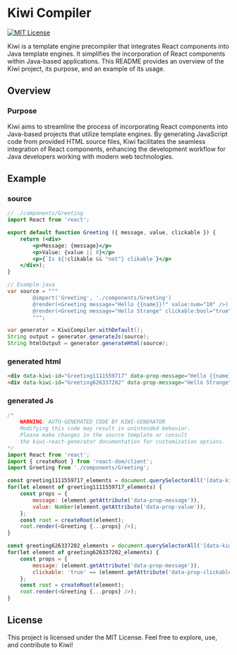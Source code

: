 
# Kiwi Compiler
[![MIT License](https://img.shields.io/badge/License-MIT-green.svg)](https://choosealicense.com/licenses/mit/)

Kiwi is a template engine precompiler that integrates React components into Java template engines. It simplifies the incorporation of React components within Java-based applications. This README provides an overview of the Kiwi project, its purpose, and an example of its usage.

## Overview

### Purpose

Kiwi aims to streamline the process of incorporating React components into Java-based projects that utilize template engines. By generating JavaScript code from provided HTML source files, Kiwi facilitates the seamless integration of React components, enhancing the development workflow for Java developers working with modern web technologies.

## Example

### source

```jsx
// ./components/Greeting
import React from 'react';

export default function Greeting ({ message, value, clickable }) {
	return (<div>
		<p>Message: {message}</p>
		<p>Value: {value || 0}</p>
		<p>{`Is ${!clikable && "not"} clikable`}</p>
	</div>);
}
```

```java
// Example.java
var source = """
        @import('Greeting', './components/Greeting')
        @render(<Greeting message="Hello {{name}}!" value:num="10" />)
        @render(<Greeting message="Hello Strange" clickable:bool="true" />)
        """;

var generator = KiwiCompiler.withDefault();
String output = generator.generateJs(source);
String htmlOutput = generator.generateHtml(source);
```


### generated html
```html
<div data-kiwi-id="Greeting1111559717" data-prop-message="Hello {{name}}!" data-prop-value="10"></div>
<div data-kiwi-id="Greeting626337202" data-prop-message="Hello Strange" data-prop-clickable="true"></div>
```


### generated Js
```js
/*
    WARNING: AUTO-GENERATED CODE BY KIWI-GENERATOR
    Modifying this code may result in unintended behavior. 
    Please make changes in the source template or consult 
    the kiwi-react-generator documentation for customization options.
*/
import React from 'react';
import { createRoot } from 'react-dom/client';
import Greeting from './components/Greeting';

const greeting1111559717_elements = document.querySelectorAll('[data-kiwi-id="Greeting1111559717"]');
for(let element of greeting1111559717_elements) {
	const props = {
		message: (element.getAttribute('data-prop-message')),
		value: Number(element.getAttribute('data-prop-value')),
	};
	const root = createRoot(element);
	root.render(<Greeting {...props} />);
}

const greeting626337202_elements = document.querySelectorAll('[data-kiwi-id="Greeting626337202"]');
for(let element of greeting626337202_elements) {
	const props = {
		message: (element.getAttribute('data-prop-message')),
		clickable: 'true' == (element.getAttribute('data-prop-clickable')),
	};
	const root = createRoot(element);
	root.render(<Greeting {...props} />);
}
```


## License

This project is licensed under the MIT License. Feel free to explore, use, and contribute to Kiwi!

